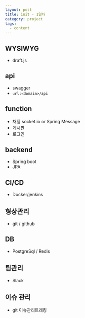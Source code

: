 ```yaml
---
layout: post
title: init - 1일차
category: project
tags:
  - content
---
```


## WYSIWYG

- draft.js

## api

- swagger
- `url:<domain>/api`

## function

- 채팅 socket.io or Spring Message
- 게시판
- 로그인

## backend

- Spring boot
- JPA

## CI/CD

- Docker/jenkins

## 형상관리

- git / github

## DB

- PostgreSql / Redis

## 팀관리

- Slack

## 이슈 관리

- git 이슈관리트래킹
